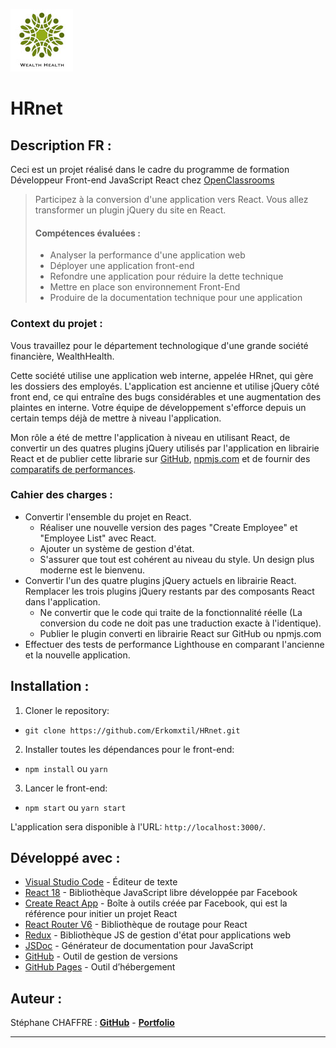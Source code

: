 ![HRnet](https://github.com/Erkomxtil/HRnet/blob/main/src/assets/wealth-health-logo.jpg)

# HRnet

## Description FR :

Ceci est un projet réalisé dans le cadre du programme de formation Développeur Front-end JavaScript React chez [OpenClassrooms](https://openclassrooms.com/fr/paths/516-developpeur-dapplication-javascript-react)

> Participez à la conversion d'une application vers React. Vous allez transformer un plugin jQuery du site en React.
>
> #### Compétences évaluées :
>
> -   Analyser la performance d'une application web
> -   Déployer une application front-end 
> -   Refondre une application pour réduire la dette technique 
> -   Mettre en place son environnement Front-End
> -   Produire de la documentation technique pour une application
  
### Context du projet :

Vous travaillez pour le département technologique d'une grande société financière, WealthHealth. 

Cette société utilise une application web interne, appelée HRnet, qui gère les dossiers des employés. L'application est ancienne et utilise jQuery côté front end, ce qui entraîne des bugs considérables et une augmentation des plaintes en interne. Votre équipe de développement s'efforce depuis un certain temps déjà de mettre à niveau l'application. 

Mon rôle a été de mettre l'application à niveau en utilisant React, de convertir un des quatres plugins jQuery utilisés par l'application en librairie React et de publier cette librarie sur [GitHub](https://github.com/Erkomxtil/simple-modal), [npmjs.com](https://www.npmjs.com/package/react-ab-data-table) et de fournir des [comparatifs de performances](/lighthouse-repport).



### Cahier des charges :

-   Convertir l'ensemble du projet en React.
    -   Réaliser une nouvelle version des pages "Create Employee" et "Employee List" avec React.
    -   Ajouter un système de gestion d'état.
    -   S'assurer que tout est cohérent au niveau du style. Un design plus moderne est le bienvenu.
-   Convertir l'un des quatre plugins jQuery actuels en librairie React. Remplacer les trois plugins jQuery restants par des composants React dans l'application.
    -   Ne convertir que le code qui traite de la fonctionnalité réelle (La conversion du code ne doit pas une traduction exacte à l'identique).
    -   Publier le plugin converti en librairie React sur GitHub ou npmjs.com
-   Effectuer des tests de performance Lighthouse en comparant l'ancienne et la nouvelle application.

## Installation :

1. Cloner le repository:

-   `git clone https://github.com/Erkomxtil/HRnet.git`

2. Installer toutes les dépendances pour le front-end:

-   `npm install` ou `yarn`

3. Lancer le front-end:

-   `npm start` ou `yarn start`

L'application sera disponible à l'URL:
`http://localhost:3000/`.


## Développé avec :

-   [Visual Studio Code](https://code.visualstudio.com/) - Éditeur de texte
-   [React 18](https://fr.reactjs.org/) - Bibliothèque JavaScript libre développée par Facebook
-   [Create React App](https://create-react-app.dev/) - Boîte à outils créée par Facebook, qui est la référence pour initier un projet React
-   [React Router V6](https://reactrouter.com/) - Bibliothèque de routage pour React
-   [Redux](https://redux.js.org/) - Bibliothèque JS de gestion d'état pour applications web
-   [JSDoc](https://jsdoc.app/) - Générateur de documentation pour JavaScript
-   [GitHub](https://github.com/) - Outil de gestion de versions
-   [GitHub Pages](https://pages.github.com/) - Outil d’hébergement

## Auteur :

Stéphane CHAFFRE : [**GitHub**](https://github.com/Erkomxtil) - [**Portfolio**](https://delastef.netlify.app/)

---
